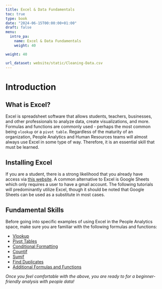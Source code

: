 ```yaml
---
title: Excel & Data Fundamentals
toc: true
type: book
date: "2024-06-15T00:00:00+01:00"
draft: false
menu:
  intro_pa:
    name: Excel & Data Fundamentals
    weight: 40 

weight: 40

url_dataset: website/static/Cleaning-Data.csv
---
```


# Introduction

## What is Excel?
Excel is spreadsheet software that allows students, teachers, businesses, and other professionals to analyze data, create visualizations, and more. Formulas and functions are commonly used - perhaps the most common being `vlookup` or a `pivot table`. Regardless of the maturity of an organization, People Analytics and Human Resources teams will almost always use Excel in some type of way. Therefore, it is an essential skill that must be learned. 

## Installing Excel

If you are a student, there is a strong likelihood that you already have access via [this website](https://www.microsoft.com/en-us/education/products/office). A common alternative to Excel is Google Sheets which only requires a user to have a gmail account. The following tutorials will predominantly utilize Excel, though it should be noted that Google Sheets can be used as a substitute in most cases. 

## Fundamental Skills

Before going into specific examples of using Excel in the People Analytics space, make sure you are familiar with the following formulas and functions: 
- [Vlookup](https://www.excel-easy.com/examples/vlookup.html)
- [Pivot Tables](https://www.excel-easy.com/data-analysis/pivot-tables.html)
- [Conditional Formatting](https://www.excel-easy.com/data-analysis/conditional-formatting.html)
- [Countif](https://www.excel-easy.com/examples/countif.html)
- [Sumif](https://www.excel-easy.com/examples/sumif.html)
- [Find Duplicates](https://www.excel-easy.com/examples/find-duplicates.html)
- [Additional Formulas and Functions](https://www.excel-easy.com)

*Once you feel comfortable with the above, you are ready to for a beginner-friendly analysis with people data!*


<!-- ![Step 1](/cleaning-data-step1.png) -->
